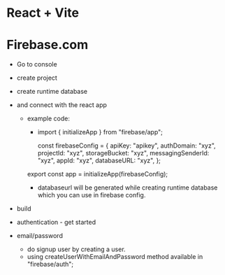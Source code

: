 # React + Vite

# Firebase.com

- Go to console
- create project
- create runtime database
- and connect with the react app

  - example code:

    - import { initializeApp } from "firebase/app";

      const firebaseConfig = {
      apiKey: "apikey",
      authDomain: "xyz",
      projectId: "xyz",
      storageBucket: "xyz",
      messagingSenderId: "xyz",
      appId: "xyz",
      databaseURL: "xyz",
      };

    export const app = initializeApp(firebaseConfig);

    - databaseurl will be generated while creating runtime database which you can use in firebase config.

- build
- authentication - get started
- email/password
  - do signup user by creating a user.
  - using createUserWithEmailAndPassword method available in "firebase/auth";
